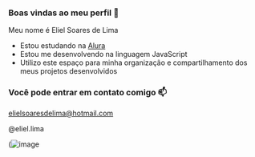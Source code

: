 ### Boas vindas ao meu perfil 💙 

Meu nome é Eliel Soares de Lima
- Estou estudando na [Alura](https://www.alura.com.br)
- Estou me desenvolvendo na linguagem JavaScript
- Utilizo este espaço para minha organização e compartilhamento dos meus projetos desenvolvidos
### Você pode entrar em contato comigo 📫
elielsoaresdelima@hotmail.com

@eliel.lima

(![image](https://github.com/ElielSoaresDeLima/ElielSoaresDeLima/assets/140028475/25d5a1d2-28d9-43c2-a449-59e6df05170a)
